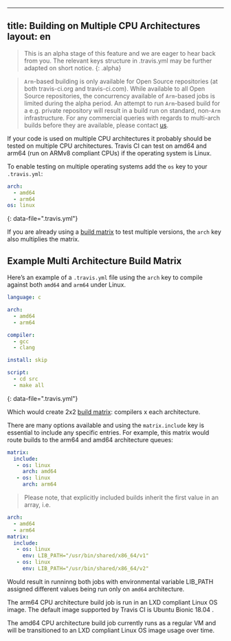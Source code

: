 
---
title: Building on Multiple CPU Architectures
layout: en
---

> This is an alpha stage of this feature and we are eager to hear back from you. The relevant keys structure in .travis.yml may be further adapted on short notice.
{: .alpha}

> `Arm`-based building is only available for Open Source repositories (at both travis-ci.org and travis-ci.com). While available to all Open Source repositories, the concurrency available of `Arm`-based jobs is limited during the alpha period. An attempt to run `Arm`-based build for a e.g. private repository will result in a build run on standard, non-`Arm` infrastructure. For any commercial queries with regards to multi-arch builds before they are available, please contact [us](support@travis-ci.com).

If your code is used on multiple CPU architectures it probably should be tested on multiple CPU architectures. Travis CI can test on amd64 and arm64 (run on ARMv8 compliant CPUs) if the operating system is Linux. 

To enable testing on multiple operating systems add the `os` key to your `.travis.yml`:

```yaml
arch:
  - amd64
  - arm64
os: linux
```
{: data-file=".travis.yml"}

If you are already using a [build matrix](/user/customizing-the-build/#build-matrix) to test multiple versions, the `arch` key also multiplies the matrix.

## Example Multi Architecture Build Matrix

Here’s an example of a `.travis.yml` file using the `arch` key to compile against both `amd64` and `arm64` under Linux.

```yaml
language: c

arch:
  - amd64
  - arm64

compiler:
  - gcc
  - clang

install: skip

script:
  - cd src
  - make all
```
{: data-file=".travis.yml"}

Which would create 2x2 [build matrix](/user/customizing-the-build/#build-matrix): compilers x each architecture.

There are many options available and using the `matrix.include` key is essential to include any specific entries. For example, this matrix would route builds to the arm64 and amd64 architecture queues:

```yaml
matrix:
  include:
   - os: linux
     arch: amd64
   - os: linux
     arch: arm64
```

> Please note, that explicitly included builds inherit the first value in an array, i.e.

```yaml
arch:
  - amd64
  - arm64
matrix:
  include:
   - os: linux
     env: LIB_PATH="/usr/bin/shared/x86_64/v1"
   - os: linux
     env: LIB_PATH="/usr/bin/shared/x86_64/v2"
```

Would result in runninng both jobs with environmental variable LIB_PATH assigned different values being run only on `amd64` architecture.

The arm64 CPU architecture build job is run in an LXD compliant Linux OS image. The default image supported by Travis CI is Ubuntu Bionic 18.04 .

The amd64 CPU architecture build job currently runs as a regular VM and will be transitioned to an LXD compliant Linux OS image usage over time.
